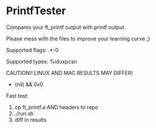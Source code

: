 # PrintfTester

Compares your ft_printf output with printf output.

Please mess with the files to improve your learning curve ;)


Supported flags: .*-0

Supported types: %iduxpcsn


CAUTION!! LINUX AND MAC RESULTS MAY DIFFER!
- (nil) && 0x0


Fast test:
1. cp ft_printf.a AND headers to repo
2. ./run.sh
3. diff in results
